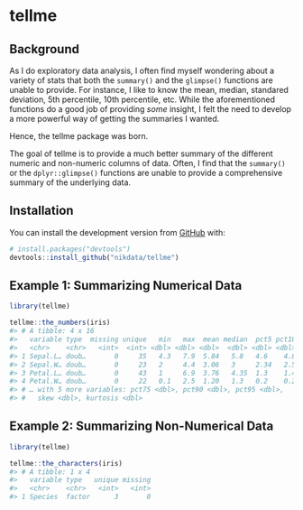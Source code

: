 
<!-- README.md is generated from README.Rmd. Please edit that file -->

# tellme

## Background

As I do exploratory data analysis, I often find myself wondering about a
variety of stats that both the `summary()` and the `glimpse()` functions
are unable to provide. For instance, I like to know the mean, median,
standared deviation, 5th percentile, 10th percentile, etc. While the
aforementioned functions do a good job of providing *some* insight, I
felt the need to develop a more powerful way of getting the summaries I
wanted.

Hence, the tellme package was born.

<!-- badges: start -->

<!-- badges: end -->

The goal of tellme is to provide a much better summary of the different
numeric and non-numeric columns of data. Often, I find that the
`summary()` or the `dplyr::glimpse()` functions are unable to provide a
comprehensive summary of the underlying data.

## Installation

You can install the development version from
[GitHub](https://github.com/) with:

``` r
# install.packages("devtools")
devtools::install_github("nikdata/tellme")
```

## Example 1: Summarizing Numerical Data

``` r
library(tellme)

tellme::the_numbers(iris)
#> # A tibble: 4 x 16
#>   variable type  missing unique   min   max  mean median  pct5 pct10 pct25
#>   <chr>    <chr>   <int>  <int> <dbl> <dbl> <dbl>  <dbl> <dbl> <dbl> <dbl>
#> 1 Sepal.L… doub…       0     35   4.3   7.9  5.84   5.8   4.6    4.8   5.1
#> 2 Sepal.W… doub…       0     23   2     4.4  3.06   3     2.34   2.5   2.8
#> 3 Petal.L… doub…       0     43   1     6.9  3.76   4.35  1.3    1.4   1.6
#> 4 Petal.W… doub…       0     22   0.1   2.5  1.20   1.3   0.2    0.2   0.3
#> # … with 5 more variables: pct75 <dbl>, pct90 <dbl>, pct95 <dbl>,
#> #   skew <dbl>, kurtosis <dbl>
```

## Example 2: Summarizing Non-Numerical Data

``` r
library(tellme)

tellme::the_characters(iris)
#> # A tibble: 1 x 4
#>   variable type   unique missing
#>   <chr>    <chr>   <int>   <int>
#> 1 Species  factor      3       0
```
